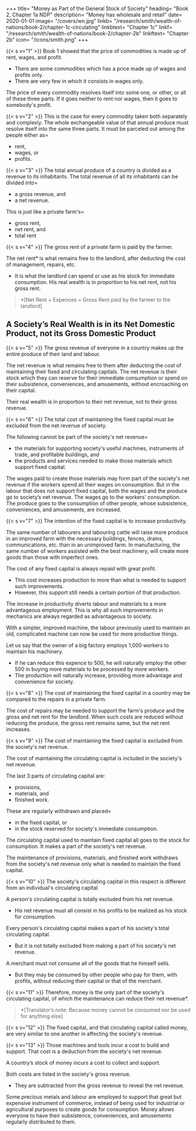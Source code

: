 +++
title=  "Money as Part of the General Stock of Society"
heading=  "Book 2, Chapter 1a NDP"
description=  "Money has wholesale and retail"
date=  2020-01-01
image=  "/covers/wn.jpg"
linkb=  "/research/smith/wealth-of-nations/book-2/chapter-1c-circulating"
linkbtext=  "Chapter 1c"
linkf=  "/research/smith/wealth-of-nations/book-2/chapter-2b"
linkftext=  "Chapter 2b"
icon=  "/icons/smith.png"
+++


{{< s v="1" >}} Book 1 showed that the price of commodities is made up of rent, wages, and profit.
- There are some commodities which has a price made up of wages and profits only.
- There are very few in which it consists in wages only.

The price of every commodity resolves itself into some one, or other, or all of these three parts. If it goes neither to rent nor wages, then it goes to somebody's profit.

{{< s v="2" >}}  This is the case for every commodity taken both separately and complexly. The whole exchangeable value of that annual produce must resolve itself into the same three parts. It must be parceled out among the people either as= 
- rent,
- wages, or 
- profits.

{{< s v="3" >}} The total annual produce of a country is divided as a revenue to its inhabitants. The total revenue of all its inhabitants can be divided into= 
- a gross revenue, and
- a net revenue.

This is just like a private farm's= 
- gross rent, 
- net rent, and 
- total rent

{{< s v="4" >}} The gross rent of a private farm is paid by the farmer.

The net rent* is what remains free to the landlord, after deducting the cost of management, repairs, etc.
- It is what the landlord can spend or use as his stock for immediate consumption. His real wealth is in proportion to his net rent, not his gross rent.

> *[Net Rent + Expences = Gross Rent paid by the farmer to the landlord]




## A Society’s Real Wealth is in its Net Domestic Product, not its Gross Domestic Product

{{< s v="5" >}} The gross revenue of everyone in a country makes up the entire produce of their land and labour.

The net revenue is what remains free to them after deducting the cost of maintaining their fixed and circulating capitals. The net revenue is their stock which they can reserve for their immediate consumption or spend on their subsistence, conveniences, and amusements, without encroaching on their capital.

Their real wealth is in proportion to their net revenue, not to their gross revenue.

{{< s v="6" >}} The total cost of maintaining the fixed capital must be excluded from the net revenue of society.

The following cannot be part of the society's net revenue= 
- the materials for supporting society's useful machines, instruments of trade, and profitable buildings, and
- the products and services needed to make those materials which support fixed capital.

The wages paid to create those materials may form part of the society's net revenue if the workers spend all their wages on consumption. But in the labour that does not support fixed capital, both the wages and the produce go to society’s net revenue.
The wages go to the workers' consumption.
The produce goes to the consumption of other people, whose subsistence, conveniences, and amusements, are increased.


{{< s v="7" >}} The intention of the fixed capital is to increase productivity.

The same number of labourers and labouring cattle will raise more produce in an improved farm with the necessary buildings, fences, drains, communications, etc. than in an unimproved farm. In manufacturing, the same number of workers assisted with the best machinery, will create more goods than those with imperfect ones.

The cost of any fixed capital is always repaid with great profit. 
- This cost increases production to more than what is needed to support such improvements.
- However, this support still needs a certain portion of that production.

The increase in productivity diverts labour and materials to a more advantageous employment. This is why all such improvements in mechanics are always regarded as advantageous to society.

With a simpler, improved machine, the labour previously used to maintain an old, complicated machine can now be used for more productive things.

Let us say that the owner of a big factory employs 1,000 workers to maintain his machinery.
- If he can reduce this expence to 500, he will naturally employ the other 500 in buying more materials to be processed by more workers.
- The production will naturally increase, providing more advantage and convenience for society.


{{< s v="8" >}} The cost of maintaining the fixed capital in a country may be compared to the repairs in a private farm.

The cost of repairs may be needed to support the farm's produce and the gross and net rent for the landlord. When such costs are reduced without reducing the produce, the gross rent remains same, but the net rent increases.


{{< s v="9" >}} The cost of maintaining the fixed capital is excluded from the society's net revenue.

The cost of maintaining the circulating capital is included in the society's net revenue. 

The last 3 parts of circulating capital are:
- provisions,
- materials, and
- finished work.

These are regularly withdrawn and placed= 
- in the fixed capital, or
- in the stock reserved for society's immediate consumption.

The circulating capital used to maintain fixed capital all goes to the stock for consumption. It makes a part of the society's net revenue.

The maintenance of provisions, materials, and finished work withdraws from the society's net revenue only what is needed to maintain the fixed capital.


{{< s v="10" >}} The society's circulating capital in this respect is different from an individual's circulating capital.

A person's circulating capital is totally excluded from his net revenue.
- His net revenue must all consist in his profits to be realized as his stock for consumption.

Every person's circulating capital makes a part of his society's total circulating capital.
- But it is not totally excluded from making a part of his society's net revenue.

A merchant must not consume all of the goods that he himself sells.
- But they may be consumed by other people who pay for them, with profits, without reducing their capital or that of the merchant.


{{< s v="11" >}} Therefore, money is the only part of the society's circulating capital, of which the maintenance can reduce their net revenue*.

> *[Translator’s note: Because money cannot be consumed nor be used for anything else]



{{< s v="12" >}} The fixed capital, and that circulating capital called money, are very similar to one another in affecting the society's revenue.


{{< s v="13" >}} Those machines and tools incur a cost to build and support. That cost is a deduction from the society's net revenue.

A country’s stock of money incurs a cost to collect and support.

Both costs are listed in the society's gross revenue. 
- They are subtracted from the gross revenue to reveal the net revenue.

Some precious metals and labour are employed to support that great but expensive instrument of commerce, instead of being used for industrial or agricultural purposes to create goods for consumption. Money allows everyone to have their subsistence, conveniences, and amusements regularly distributed to them.

